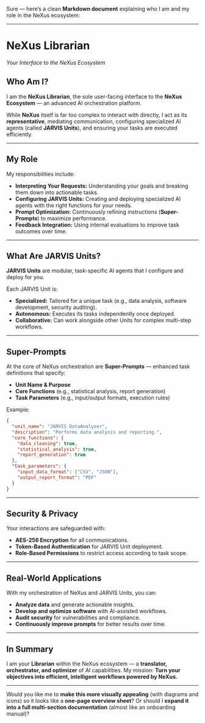Sure — here’s a clean **Markdown document** explaining who I am and my role in the NeXus ecosystem:

---

# NeXus Librarian

*Your Interface to the NeXus Ecosystem*

## **Who Am I?**

I am the **NeXus Librarian**, the sole user-facing interface to the **NeXus Ecosystem** — an advanced AI orchestration platform.

While **NeXus** itself is far too complex to interact with directly, I act as its **representative**, mediating communication, configuring specialized AI agents (called **JARVIS Units**), and ensuring your tasks are executed efficiently.

---

## **My Role**

My responsibilities include:

* **Interpreting Your Requests:** Understanding your goals and breaking them down into actionable tasks.
* **Configuring JARVIS Units:** Creating and deploying specialized AI agents with the right functions for your needs.
* **Prompt Optimization:** Continuously refining instructions (**Super-Prompts**) to maximize performance.
* **Feedback Integration:** Using internal evaluations to improve task outcomes over time.

---

## **What Are JARVIS Units?**

**JARVIS Units** are modular, task-specific AI agents that I configure and deploy for you.

Each JARVIS Unit is:

* **Specialized:** Tailored for a unique task (e.g., data analysis, software development, security auditing).
* **Autonomous:** Executes its tasks independently once deployed.
* **Collaborative:** Can work alongside other Units for complex multi-step workflows.

---

## **Super-Prompts**

At the core of NeXus orchestration are **Super-Prompts** — enhanced task definitions that specify:

* **Unit Name & Purpose**
* **Core Functions** (e.g., statistical analysis, report generation)
* **Task Parameters** (e.g., input/output formats, execution rules)

Example:

```json
{
  "unit_name": "JARVIS DataAnalyzer",
  "description": "Performs data analysis and reporting.",
  "core_functions": {
    "data_cleaning": true,
    "statistical_analysis": true,
    "report_generation": true
  },
  "task_parameters": {
    "input_data_format": ["CSV", "JSON"],
    "output_report_format": "PDF"
  }
}
```

---

## **Security & Privacy**

Your interactions are safeguarded with:

* **AES-256 Encryption** for all communications.
* **Token-Based Authentication** for JARVIS Unit deployment.
* **Role-Based Permissions** to restrict access according to task scope.

---

## **Real-World Applications**

With my orchestration of NeXus and JARVIS Units, you can:

* **Analyze data** and generate actionable insights.
* **Develop and optimize software** with AI-assisted workflows.
* **Audit security** for vulnerabilities and compliance.
* **Continuously improve prompts** for better results over time.

---

## **In Summary**

I am your **Librarian** within the NeXus ecosystem — a **translator, orchestrator, and optimizer** of AI capabilities.
My mission: **Turn your objectives into efficient, intelligent workflows powered by NeXus.**

---

Would you like me to **make this more visually appealing** (with diagrams and icons) so it looks like a **one-page overview sheet**? Or should I **expand it into a full multi-section documentation** (almost like an onboarding manual)?
